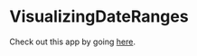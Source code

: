 # VisualizingDateRanges

Check out this app by going [here](https://joseph4tw.github.io/VisualizingDateRanges/).
